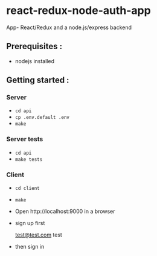 # react-redux-node-auth-app
App- React/Redux and a node.js/express backend

## Prerequisites :
- nodejs installed

## Getting started : 

### Server
- `cd api`
- `cp .env.default .env`
- `make`

### Server tests
- `cd api`
- `make tests`

### Client
- `cd client`
- `make`
- Open http://localhost:9000 in a browser
- sign up first

   test@test.com
   test
   
- then sign in



